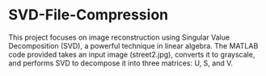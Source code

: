 # SVD-File-Compression
This project focuses on image reconstruction using Singular Value Decomposition (SVD), a powerful technique in linear algebra. The MATLAB code provided takes an input image (street2.jpg), converts it to grayscale, and performs SVD to decompose it into three matrices: U, S, and V.
